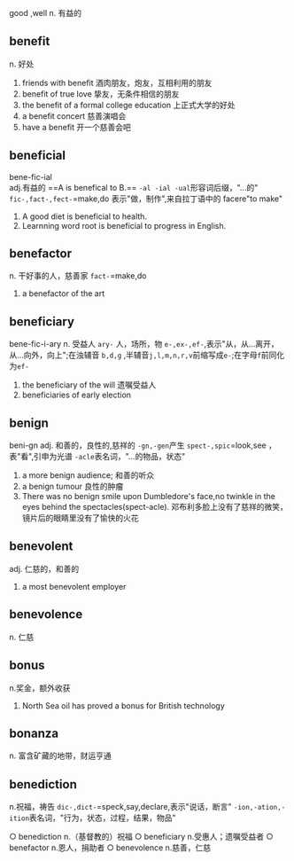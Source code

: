 good ,well n. 有益的

## benefit

n. 好处

1. friends with benefit 酒肉朋友，炮友，互相利用的朋友
2. benefit of true love 挚友，无条件相信的朋友
3. the benefit of a formal college education 上正式大学的好处
4. a benefit concert 慈善演唱会
5. have a benefit 开一个慈善会吧

## beneficial

bene-fic-ial  
adj.有益的
==A is benefical to B.==
`-al -ial -ual`形容词后缀，"...的"  
`fic-,fact-,fect-`=make,do 表示"做，制作",来自拉丁语中的 facere"to make"

1. A good diet is beneficial to health.
2. Learnning word root is beneficial to progress in English.

## benefactor

n. 干好事的人，慈善家
`fact-`=make,do

1. a benefactor of the art

## beneficiary

bene-fic-i-ary
n. 受益人
`ary-` 人，场所，物
`e-,ex-,ef-`,表示"从，从...离开，从...向外，向上";在浊辅音 `b,d,g` ,半辅音`j,l,m,n,r,v`前缩写成`e-`;在字母`f`前同化为`ef-`

1. the beneficiary of the will 遗嘱受益人
2. beneficiaries of early election

## benign

beni-gn
adj. 和善的，良性的,慈祥的
`-gn,-gen`产生
`spect-,spic`=look,see ，表"看",引申为光谱
`-acle`表名词，"...的物品，状态"

1. a more benign audience; 和善的听众
2. a benign tumour 良性的肿瘤
3. There was no benign smile upon Dumbledore's face,no twinkle in the eyes behind the spectacles(spect-acle). 邓布利多脸上没有了慈祥的微笑，镜片后的眼睛里没有了愉快的火花

## benevolent

adj. 仁慈的，和善的

1. a most benevolent employer

## benevolence

n. 仁慈

## bonus

n.奖金，额外收获

1. North Sea oil has proved a bonus for British technology

## bonanza

n. 富含矿藏的地带，财运亨通

## benediction

n.祝福，祷告
`dic-,dict-`=speck,say,declare,表示"说话，断言"
`-ion,-ation,-ition`表名词，"行为，状态，过程，结果，物品"

○ benediction n.（基督教的）祝福
○ beneficiary n.受惠人；遗嘱受益者
○ benefactor n.恩人，捐助者
○ benevolence n.慈善，仁慈
